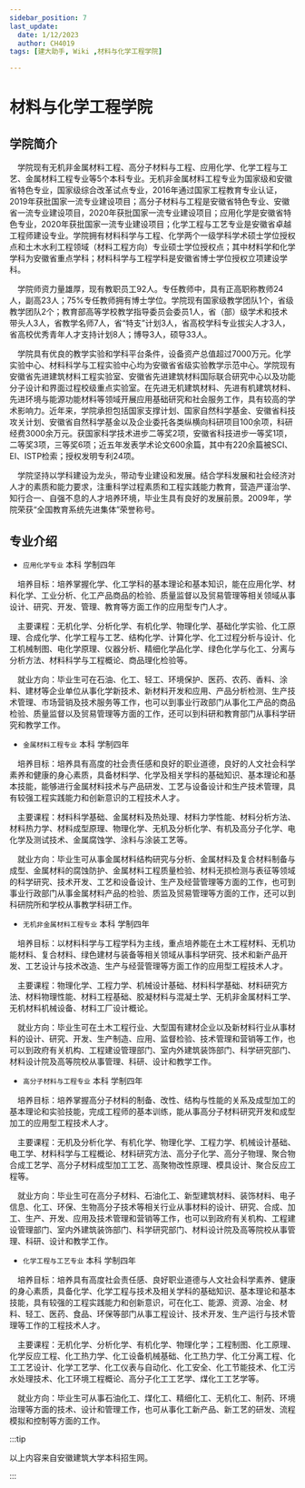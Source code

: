 ```yaml
---
sidebar_position: 7
last_update:
  date: 1/12/2023
  author: CH4019
tags: [建大助手, Wiki ,材料与化学工程学院]

---
```


# 材料与化学工程学院

## 学院简介

&emsp;学院现有无机非金属材料工程、高分子材料与工程、应用化学、化学工程与工艺、金属材料工程专业等5个本科专业。无机非金属材料工程专业为国家级和安徽省特色专业，国家级综合改革试点专业，2016年通过国家工程教育专业认证，2019年获批国家一流专业建设项目；高分子材料与工程是安徽省特色专业、安徽省一流专业建设项目，2020年获批国家一流专业建设项目；应用化学是安徽省特色专业，2020年获批国家一流专业建设项目；化学工程与工艺专业是安徽省卓越工程师建设专业。学院拥有材料科学与工程、化学两个一级学科学术硕士学位授权点和土木水利工程领域（材料工程方向）专业硕士学位授权点；其中材料学和化学学科为安徽省重点学科；材料科学与工程学科是安徽省博士学位授权立项建设学科。

&emsp;学院师资力量雄厚，现有教职员工92人。专任教师中，具有正高职称教师24人，副高23人；75%专任教师拥有博士学位。学院现有国家级教学团队1个，省级教学团队2个；教育部高等学校教学指导委员会委员1人，省（部）级学术和技术带头人3人，省教学名师7人，省“特支”计划3人，省高校学科专业拔尖人才3人，省高校优秀青年人才支持计划8人；博导3人，硕导33人。

&emsp;学院具有优良的教学实验和学科平台条件，设备资产总值超过7000万元。化学实验中心、材料科学与工程实验中心均为安徽省省级实验教学示范中心。学院现有安徽省先进建筑材料工程实验室、安徽省先进建筑材料国际联合研究中心以及功能分子设计和界面过程校级重点实验室。在先进无机建筑材料、先进有机建筑材料、先进环境与能源功能材料等领域开展应用基础研究和社会服务工作，具有较高的学术影响力。近年来，学院承担包括国家支撑计划、国家自然科学基金、安徽省科技攻关计划、安徽省自然科学基金以及企业委托各类纵横向科研项目100余项，科研经费3000余万元。获国家科学技术进步二等奖2项，安徽省科技进步一等奖1项，二等奖3项，三等奖6项；近五年发表学术论文600余篇，其中有220余篇被SCI、EI、ISTP检索；授权发明专利24项。

&emsp;学院坚持以学科建设为龙头，带动专业建设和发展。结合学科发展和社会经济对人才的素质和能力要求，注重科学过程素质和工程实践能力教育，营造严谨治学、知行合一、自强不息的人才培养环境，毕业生具有良好的发展前景。2009年，学院荣获“全国教育系统先进集体”荣誉称号。

## 专业介绍

- `应用化学专业`  本科  学制四年

&emsp;培养目标：培养掌握化学、化工学科的基本理论和基本知识，能在应用化学、材料化学、工业分析、化工产品商品的检验、质量监督以及贸易管理等相关领域从事设计、研究、开发、管理、教育等方面工作的应用型专门人才。

&emsp;主要课程：无机化学、分析化学、有机化学、物理化学、基础化学实验、化工原理、合成化学、化学工程与工艺、结构化学、计算化学、化工过程分析与设计、化工机械制图、电化学原理、仪器分析、精细化学品化学、绿色化学与化工、分离与分析方法、材料科学与工程概论、商品理化检验等。

&emsp;就业方向：毕业生可在石油、化工、轻工、环境保护、医药、农药、香料、涂料、建材等企业单位从事化学新技术、新材料开发和应用、产品分析检测、生产技术管理、市场营销及技术服务等工作，也可以到事业行政部门从事化工产品的商品检验、质量监督以及贸易管理等方面的工作，还可以到科研和教育部门从事科学研究和教学工作。

- `金属材料工程专业`  本科  学制四年

&emsp;培养目标：培养具有高度的社会责任感和良好的职业道德，良好的人文社会科学素养和健康的身心素质，具备材料学、化学及相关学科的基础知识、基本理论和基本技能，能够进行金属材料技术与产品研发、工艺与设备设计和生产技术管理，具有较强工程实践能力和创新意识的工程技术人才。

&emsp;主要课程：材料科学基础、金属材料及热处理、材料力学性能、材料分析方法、材料热力学、材料成型原理、物理化学、无机及分析化学、有机及高分子化学、电化学及测试技术、金属腐蚀学、涂料与涂装工艺等。

&emsp;就业方向：毕业生可从事金属材料结构研究与分析、金属材料及复合材料制备与成型、金属材料的腐蚀防护、金属材料工程质量检验、材料无损检测与表征等领域的科学研究、技术开发、工艺和设备设计、生产及经营管理等方面的工作，也可到事业行政部门从事金属材料产品的检验、质监及贸易管理等方面的工作，还可以到科研院所和学校从事教学科研工作。

- `无机非金属材料工程专业`  本科  学制四年

&emsp;培养目标：以材料科学与工程学科为主线，重点培养能在土木工程材料、无机功能材料、复合材料、绿色建材与装备等相关领域从事科学研究、技术和新产品开发、工艺设计与技术改造、生产与经营管理等方面工作的应用型工程技术人才。

&emsp;主要课程：物理化学、工程力学、机械设计基础、材料科学基础、材料研究方法、材料物理性能、材料工程基础、胶凝材料与混凝土学、无机非金属材料工学、无机材料机械设备、材料工厂设计概论。

&emsp;就业方向：毕业生可在土木工程行业、大型国有建材企业以及新材料行业从事材料的设计、研究、开发、生产制造、应用、监督检验、技术管理和营销等工作，也可以到政府有关机构、工程建设管理部门、室内外建筑装饰部门、科学研究部门、材料设计院及高等院校从事管理、科研、设计和教学工作。

- `高分子材料与工程专业` 本科  学制四年

&emsp;培养目标：培养掌握高分子材料的制备、改性、结构与性能的关系及成型加工的基本理论和实验技能，完成工程师的基本训练，能从事高分子材料研究开发和成型加工的应用型工程技术人才。

&emsp;主要课程：无机及分析化学、有机化学、物理化学、工程力学、机械设计基础、电工学、材料科学与工程概论、材料研究方法、高分子化学、高分子物理、聚合物合成工艺学、高分子材料成型加工工艺、高聚物改性原理、模具设计、聚合反应工程等。

&emsp;就业方向：毕业生可在高分子材料、石油化工、新型建筑材料、装饰材料、电子信息、化工、环保、生物高分子技术等相关行业从事材料的设计、研究、合成、加工、生产、开发、应用及技术管理和营销等工作，也可以到政府有关机构、工程建设管理部门、室内外建筑装饰部门、科学研究部门、材料设计院及高等院校从事管理、科研、设计和教学工作。

- `化学工程与工艺专业`  本科  学制四年

&emsp;培养目标：培养具有高度社会责任感、良好职业道德与人文社会科学素养、健康的身心素质，具备化学、化学工程与技术及相关学科的基础知识、基本理论和基本技能，具有较强的工程实践能力和创新意识，可在化工、能源、资源、冶金、材料、轻工、医药、食品、环保等部门从事工程设计、技术开发、生产运行与技术管理等工作的工程技术人才。

&emsp;主要课程：无机化学、分析化学、有机化学、物理化学；工程制图、化工原理、化学反应工程、化工热力学、化工设备机械基础、化工热力学、化工分离工程、化工工艺设计、化学工艺学、化工仪表与自动化、化工安全、化工节能技术、化工污水处理技术、化工环境工程概论、高分子化工工艺学、煤化工工艺学等。

&emsp;就业方向：毕业生可从事石油化工、煤化工、精细化工、无机化工、制药、环境治理等方面的技术、设计和管理工作，也可从事化工新产品、新工艺的研发、流程模拟和控制等方面的工作。

:::tip

以上内容来自安徽建筑大学本科招生网。

:::
